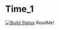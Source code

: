 # Time_1
[![Build Status](https://travis-ci.org/DenisMihali4/Time_1.svg?branch=master)](https://travis-ci.org/DenisMihali4/Time_1)
ReadMe!

